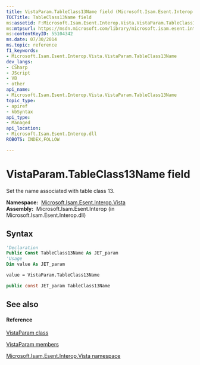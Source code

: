 ```yaml
---
title: VistaParam.TableClass13Name field (Microsoft.Isam.Esent.Interop.Vista)
TOCTitle: TableClass13Name field
ms:assetid: F:Microsoft.Isam.Esent.Interop.Vista.VistaParam.TableClass13Name
ms:mtpsurl: https://msdn.microsoft.com/library/microsoft.isam.esent.interop.vista.vistaparam.tableclass13name(v=EXCHG.10)
ms:contentKeyID: 55104342
ms.date: 07/30/2014
ms.topic: reference
f1_keywords:
- Microsoft.Isam.Esent.Interop.Vista.VistaParam.TableClass13Name
dev_langs:
- CSharp
- JScript
- VB
- other
api_name: 
- Microsoft.Isam.Esent.Interop.Vista.VistaParam.TableClass13Name
topic_type: 
- apiref
- kbSyntax
api_type: 
- Managed
api_location: 
- Microsoft.Isam.Esent.Interop.dll
ROBOTS: INDEX,FOLLOW

---
```


# VistaParam.TableClass13Name field

Set the name associated with table class 13.

**Namespace:**  [Microsoft.Isam.Esent.Interop.Vista](./microsoft.isam.esent.interop.vista-namespace.md)  
**Assembly:**  Microsoft.Isam.Esent.Interop (in Microsoft.Isam.Esent.Interop.dll)

## Syntax

``` vb
'Declaration
Public Const TableClass13Name As JET_param
'Usage
Dim value As JET_param

value = VistaParam.TableClass13Name
```

``` csharp
public const JET_param TableClass13Name
```

## See also

#### Reference

[VistaParam class](./vistaparam-class.md)

[VistaParam members](./vistaparam-members.md)

[Microsoft.Isam.Esent.Interop.Vista namespace](./microsoft.isam.esent.interop.vista-namespace.md)